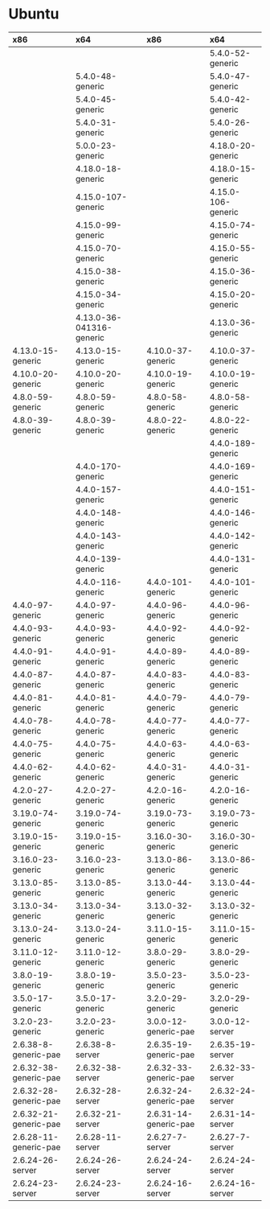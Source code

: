# Ubuntu

| x86 | x64 | x86 | x64 |
| :--- | :--- | :--- | :--- |
|  |  |  | 5.4.0-52-generic |
|  | 5.4.0-48-generic |  | 5.4.0-47-generic |
|  | 5.4.0-45-generic |  | 5.4.0-42-generic |
|  | 5.4.0-31-generic |  | 5.4.0-26-generic |
|  | 5.0.0-23-generic |  | 4.18.0-20-generic |
|  | 4.18.0-18-generic |  | 4.18.0-15-generic |
|  | 4.15.0-107-generic |  | 4.15.0-106-generic |
|  | 4.15.0-99-generic |  | 4.15.0-74-generic |
|  | 4.15.0-70-generic |  | 4.15.0-55-generic |
|  | 4.15.0-38-generic |  | 4.15.0-36-generic |
|  | 4.15.0-34-generic |  | 4.15.0-20-generic |
|  | 4.13.0-36-041316-generic |  | 4.13.0-36-generic |
| 4.13.0-15-generic | 4.13.0-15-generic | 4.10.0-37-generic | 4.10.0-37-generic |
| 4.10.0-20-generic | 4.10.0-20-generic | 4.10.0-19-generic | 4.10.0-19-generic |
| 4.8.0-59-generic | 4.8.0-59-generic | 4.8.0-58-generic | 4.8.0-58-generic |
| 4.8.0-39-generic | 4.8.0-39-generic | 4.8.0-22-generic | 4.8.0-22-generic |
|  |  |  | 4.4.0-189-generic |
|  | 4.4.0-170-generic |  | 4.4.0-169-generic |
|  | 4.4.0-157-generic |  | 4.4.0-151-generic |
|  | 4.4.0-148-generic |  | 4.4.0-146-generic |
|  | 4.4.0-143-generic |  | 4.4.0-142-generic |
|  | 4.4.0-139-generic |  | 4.4.0-131-generic |
|  | 4.4.0-116-generic | 4.4.0-101-generic | 4.4.0-101-generic |
| 4.4.0-97-generic | 4.4.0-97-generic | 4.4.0-96-generic | 4.4.0-96-generic |
| 4.4.0-93-generic | 4.4.0-93-generic | 4.4.0-92-generic | 4.4.0-92-generic |
| 4.4.0-91-generic | 4.4.0-91-generic | 4.4.0-89-generic | 4.4.0-89-generic |
| 4.4.0-87-generic | 4.4.0-87-generic | 4.4.0-83-generic | 4.4.0-83-generic |
| 4.4.0-81-generic | 4.4.0-81-generic | 4.4.0-79-generic | 4.4.0-79-generic |
| 4.4.0-78-generic | 4.4.0-78-generic | 4.4.0-77-generic | 4.4.0-77-generic |
| 4.4.0-75-generic | 4.4.0-75-generic | 4.4.0-63-generic | 4.4.0-63-generic |
| 4.4.0-62-generic | 4.4.0-62-generic | 4.4.0-31-generic | 4.4.0-31-generic |
| 4.2.0-27-generic | 4.2.0-27-generic | 4.2.0-16-generic | 4.2.0-16-generic |
| 3.19.0-74-generic | 3.19.0-74-generic | 3.19.0-73-generic | 3.19.0-73-generic |
| 3.19.0-15-generic | 3.19.0-15-generic | 3.16.0-30-generic | 3.16.0-30-generic |
| 3.16.0-23-generic | 3.16.0-23-generic | 3.13.0-86-generic | 3.13.0-86-generic |
| 3.13.0-85-generic | 3.13.0-85-generic | 3.13.0-44-generic | 3.13.0-44-generic |
| 3.13.0-34-generic | 3.13.0-34-generic | 3.13.0-32-generic | 3.13.0-32-generic |
| 3.13.0-24-generic | 3.13.0-24-generic | 3.11.0-15-generic | 3.11.0-15-generic |
| 3.11.0-12-generic | 3.11.0-12-generic | 3.8.0-29-generic | 3.8.0-29-generic |
| 3.8.0-19-generic | 3.8.0-19-generic | 3.5.0-23-generic | 3.5.0-23-generic |
| 3.5.0-17-generic | 3.5.0-17-generic | 3.2.0-29-generic | 3.2.0-29-generic |
| 3.2.0-23-generic | 3.2.0-23-generic | 3.0.0-12-generic-pae | 3.0.0-12-server |
| 2.6.38-8-generic-pae | 2.6.38-8-server | 2.6.35-19-generic-pae | 2.6.35-19-server |
| 2.6.32-38-generic-pae | 2.6.32-38-server | 2.6.32-33-generic-pae | 2.6.32-33-server |
| 2.6.32-28-generic-pae | 2.6.32-28-server | 2.6.32-24-generic-pae | 2.6.32-24-server |
| 2.6.32-21-generic-pae | 2.6.32-21-server | 2.6.31-14-generic-pae | 2.6.31-14-server |
| 2.6.28-11-generic-pae | 2.6.28-11-server | 2.6.27-7-server | 2.6.27-7-server |
| 2.6.24-26-server | 2.6.24-26-server | 2.6.24-24-server | 2.6.24-24-server |
| 2.6.24-23-server | 2.6.24-23-server | 2.6.24-16-server | 2.6.24-16-server |

